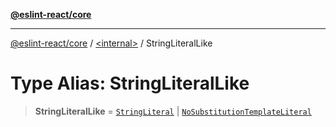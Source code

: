 [**@eslint-react/core**](../../README.md)

***

[@eslint-react/core](../../README.md) / [\<internal\>](../README.md) / StringLiteralLike

# Type Alias: StringLiteralLike

> **StringLiteralLike** = [`StringLiteral`](../interfaces/StringLiteral-1.md) \| [`NoSubstitutionTemplateLiteral`](../interfaces/NoSubstitutionTemplateLiteral.md)
